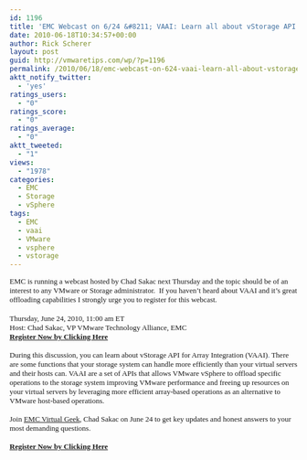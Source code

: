 ```yaml
---
id: 1196
title: 'EMC Webcast on 6/24 &#8211; VAAI: Learn all about vStorage API for Array Integration'
date: 2010-06-18T10:34:57+00:00
author: Rick Scherer
layout: post
guid: http://vmwaretips.com/wp/?p=1196
permalink: /2010/06/18/emc-webcast-on-624-vaai-learn-all-about-vstorage-api-for-array-integration/
aktt_notify_twitter:
  - 'yes'
ratings_users:
  - "0"
ratings_score:
  - "0"
ratings_average:
  - "0"
aktt_tweeted:
  - "1"
views:
  - "1978"
categories:
  - EMC
  - Storage
  - vSphere
tags:
  - EMC
  - vaai
  - VMware
  - vsphere
  - vstorage
---
```

<p class="MsoNormal" style="MARGIN: 0in 0in 0pt">
  <span style="font-size: small;"><span style="font-family: Calibri;">EMC is running a webcast hosted by Chad Sakac next Thursday and the topic should be of an interest to any VMware or Storage administrator.  If you haven&#8217;t heard about VAAI and it&#8217;s great offloading capabilities I strongly urge you to register for this webcast.</span></span>
</p>

<p class="MsoNormal" style="MARGIN: 0in 0in 0pt">
   
</p>

<p class="MsoNormal" style="MARGIN: 0in 0in 0pt">
  <span style="font-size: small;"><span style="font-family: Calibri;">Thursday, June 24, 2010, 11:00 am ET</span></span>
</p>

<p class="MsoNormal" style="MARGIN: 0in 0in 0pt">
  <span style="font-size: small;"><span style="font-family: Calibri;">Host: Chad Sakac, VP VMware Technology Alliance, EMC</span></span>
</p>

<p class="MsoNormal" style="MARGIN: 0in 0in 0pt">
  <span style="font-family: Calibri; font-size: small;"><a href="http://info.emc.com/mk/get/DBM7596-7261_OE?reg_src=PA_VMware" target="_blank"><strong>Register Now by Clicking Here </strong></a></span>
</p>

<p class="MsoNormal" style="MARGIN: 0in 0in 0pt">
  <span style="font-family: Calibri; font-size: small;"> </span>
</p>

<p class="MsoNormal" style="MARGIN: 0in 0in 0pt">
  <span style="font-size: small;"><span style="font-family: Calibri;">During this discussion, you can learn about vStorage API for Array Integration (VAAI)<span style="color: #1f497d;">.</span> There are some functions that your storage system can handle more efficiently than your virtual servers and their hosts can. VAAI are a set of APIs that allows VMware vSphere to offload specific operations to the storage system improving VMware performance and freeing up resources on your virtual servers by leveraging more efficient array-based operations as an alternative to VMware host-based operations.</span></span>
</p>

<p class="MsoNormal" style="MARGIN: 0in 0in 0pt">
  <span style="font-family: Calibri; font-size: small;"> </span>
</p>

<p class="MsoNormal" style="MARGIN: 0in 0in 0pt">
  <span style="font-size: small;"><span style="font-family: Calibri;">Join <a href="http://virtualgeek.typepad.com" target="_blank">EMC Virtual Geek</a>, Chad Sakac on June 24 to get key updates and honest answers to your most demanding questions.</span></span>
</p>

<p class="MsoNormal" style="MARGIN: 0in 0in 0pt">
  <span style="font-family: Calibri; font-size: small;"> </span>
</p>

<p class="MsoNormal" style="MARGIN: 0in 0in 0pt">
  <span style="font-family: Calibri; font-size: small;"><a href="http://info.emc.com/mk/get/DBM7596-7261_OE?reg_src=PA_VMware" target="_blank"><strong>Register Now by Clicking Here</strong></a></span>
</p>